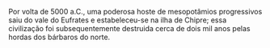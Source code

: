 ﻿Por volta de 5000 a.C., uma poderosa hoste de mesopotâmios progressivos saiu do vale do Eufrates e estabeleceu-se na ilha de Chipre; essa civilização foi subsequentemente destruida cerca de dois mil anos pelas hordas dos bárbaros do norte.